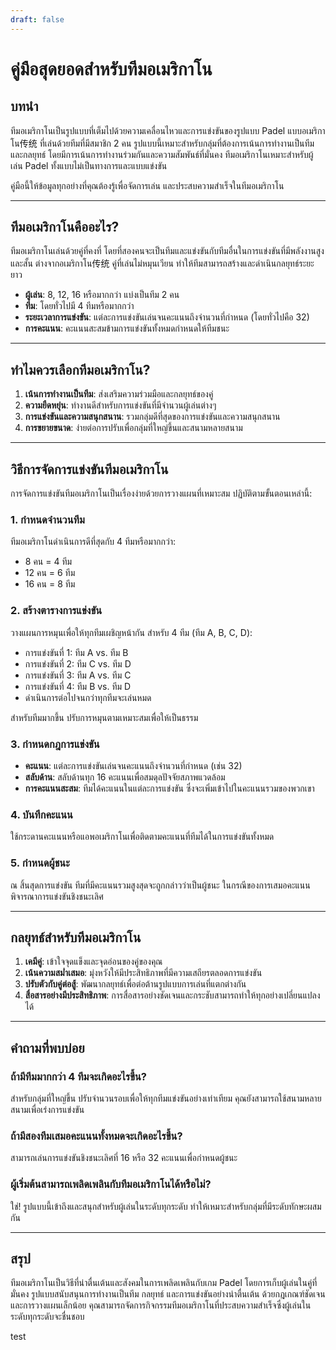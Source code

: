 ```yaml
---
draft: false
---
```


# คู่มือสุดยอดสำหรับทีมอเมริกาโน

## บทนำ
ทีมอเมริกาโนเป็นรูปแบบที่เต็มไปด้วยความเคลื่อนไหวและการแข่งขันของรูปแบบ Padel แบบอเมริกาโน传统 ที่เล่นด้วยทีมที่มีสมาชิก 2 คน รูปแบบนี้เหมาะสำหรับกลุ่มที่ต้องการเน้นการทำงานเป็นทีมและกลยุทธ์ โดยมีการเน้นการทำงานร่วมกันและความสัมพันธ์ที่มั่นคง ทีมอเมริกาโนเหมาะสำหรับผู้เล่น Padel ทั้งแบบไม่เป็นทางการและแบบแข่งขัน

คู่มือนี้ให้ข้อมูลทุกอย่างที่คุณต้องรู้เพื่อจัดการเล่น และประสบความสำเร็จในทีมอเมริกาโน

---

## ทีมอเมริกาโนคืออะไร?
ทีมอเมริกาโนเล่นด้วยคู่ที่คงที่ โดยที่สองคนจะเป็นทีมและแข่งขันกับทีมอื่นในการแข่งขันที่มีพลังงานสูงและสั้น ต่างจากอเมริกาโน传统 คู่ที่เล่นไม่หมุนเวียน ทำให้ทีมสามารถสร้างและดำเนินกลยุทธ์ระยะยาว

- **ผู้เล่น**: 8, 12, 16 หรือมากกว่า แบ่งเป็นทีม 2 คน
- **ทีม**: โดยทั่วไปมี 4 ทีมหรือมากกว่า
- **ระยะเวลาการแข่งขัน**: แต่ละการแข่งขันเล่นจนคะแนนถึงจำนวนที่กำหนด (โดยทั่วไปคือ 32)
- **การคะแนน**: คะแนนสะสมข้ามการแข่งขันทั้งหมดกำหนดให้ทีมชนะ

---

## ทำไมควรเลือกทีมอเมริกาโน?
1. **เน้นการทำงานเป็นทีม**: ส่งเสริมความร่วมมือและกลยุทธ์ของคู่
2. **ความยืดหยุ่น**: ทำงานดีสำหรับการแข่งขันที่มีจำนวนผู้เล่นต่างๆ
3. **การแข่งขันและความสนุกสนาน**: รวมกลุ่มดีที่สุดของการแข่งขันและความสนุกสนาน
4. **การขยายขนาด**: ง่ายต่อการปรับเพื่อกลุ่มที่ใหญ่ขึ้นและสนามหลายสนาม

---

## วิธีการจัดการแข่งขันทีมอเมริกาโน
การจัดการแข่งขันทีมอเมริกาโนเป็นเรื่องง่ายด้วยการวางแผนที่เหมาะสม ปฏิบัติตามขั้นตอนเหล่านี้:

### 1. กำหนดจำนวนทีม
ทีมอเมริกาโนดำเนินการดีที่สุดกับ 4 ทีมหรือมากกว่า:
- 8 คน = 4 ทีม
- 12 คน = 6 ทีม
- 16 คน = 8 ทีม

### 2. สร้างตารางการแข่งขัน
วางแผนการหมุนเพื่อให้ทุกทีมเผชิญหน้ากัน สำหรับ 4 ทีม (ทีม A, B, C, D):
- การแข่งขันที่ 1: ทีม A vs. ทีม B
- การแข่งขันที่ 2: ทีม C vs. ทีม D
- การแข่งขันที่ 3: ทีม A vs. ทีม C
- การแข่งขันที่ 4: ทีม B vs. ทีม D
- ดำเนินการต่อไปจนกว่าทุกทีมจะเล่นหมด

สำหรับทีมมากขึ้น ปรับการหมุนตามเหมาะสมเพื่อให้เป็นธรรม

### 3. กำหนดกฎการแข่งขัน
- **คะแนน**: แต่ละการแข่งขันเล่นจนคะแนนถึงจำนวนที่กำหนด (เช่น 32)
- **สลับด้าน**: สลับด้านทุก 16 คะแนนเพื่อสมดุลปัจจัยสภาพแวดล้อม
- **การคะแนนสะสม**: ทีมได้คะแนนในแต่ละการแข่งขัน ซึ่งจะเพิ่มเข้าไปในคะแนนรวมของพวกเขา

### 4. บันทึกคะแนน
ใช้กระดานคะแนนหรือแอพอเมริกาโนเพื่อติดตามคะแนนที่ทีมได้ในการแข่งขันทั้งหมด

### 5. กำหนดผู้ชนะ
ณ สิ้นสุดการแข่งขัน ทีมที่มีคะแนนรวมสูงสุดจะถูกกล่าวว่าเป็นผู้ชนะ ในกรณีของการเสมอคะแนน พิจารณาการแข่งขันชิงชนะเลิศ

---

## กลยุทธ์สำหรับทีมอเมริกาโน
1. **เคมีคู่**: เข้าใจจุดแข็งและจุดอ่อนของคู่ของคุณ
2. **เน้นความสม่ำเสมอ**: มุ่งหวังให้มีประสิทธิภาพที่มีความเสถียรตลอดการแข่งขัน
3. **ปรับตัวกับคู่ต่อสู้**: พัฒนากลยุทธ์เพื่อต่อต้านรูปแบบการเล่นที่แตกต่างกัน
4. **สื่อสารอย่างมีประสิทธิภาพ**: การสื่อสารอย่างชัดเจนและกระชับสามารถทำให้ทุกอย่างเปลี่ยนแปลงได้

---

## คำถามที่พบบ่อย
### ถ้ามีทีมมากกว่า 4 ทีมจะเกิดอะไรขึ้น?
สำหรับกลุ่มที่ใหญ่ขึ้น ปรับจำนวนรอบเพื่อให้ทุกทีมแข่งขันอย่างเท่าเทียม คุณยังสามารถใช้สนามหลายสนามเพื่อเร่งการแข่งขัน

### ถ้ามีสองทีมเสมอคะแนนทั้งหมดจะเกิดอะไรขึ้น?
สามารถเล่นการแข่งขันชิงชนะเลิศที่ 16 หรือ 32 คะแนนเพื่อกำหนดผู้ชนะ

### ผู้เริ่มต้นสามารถเพลิดเพลินกับทีมอเมริกาโนได้หรือไม่?
ใช่! รูปแบบนี้เข้าถึงและสนุกสำหรับผู้เล่นในระดับทุกระดับ ทำให้เหมาะสำหรับกลุ่มที่มีระดับทักษะผสมกัน

---

## สรุป
ทีมอเมริกาโนเป็นวิธีที่น่าตื่นเต้นและสังคมในการเพลิดเพลินกับเกม Padel โดยการเก็บผู้เล่นในคู่ที่มั่นคง รูปแบบสนับสนุนการทำงานเป็นทีม กลยุทธ์ และการแข่งขันอย่างน่าตื่นเต้น ด้วยกฎเกณฑ์ชัดเจนและการวางแผนเล็กน้อย คุณสามารถจัดการกิจกรรมทีมอเมริกาโนที่ประสบความสำเร็จซึ่งผู้เล่นในระดับทุกระดับจะชื่นชอบ

test